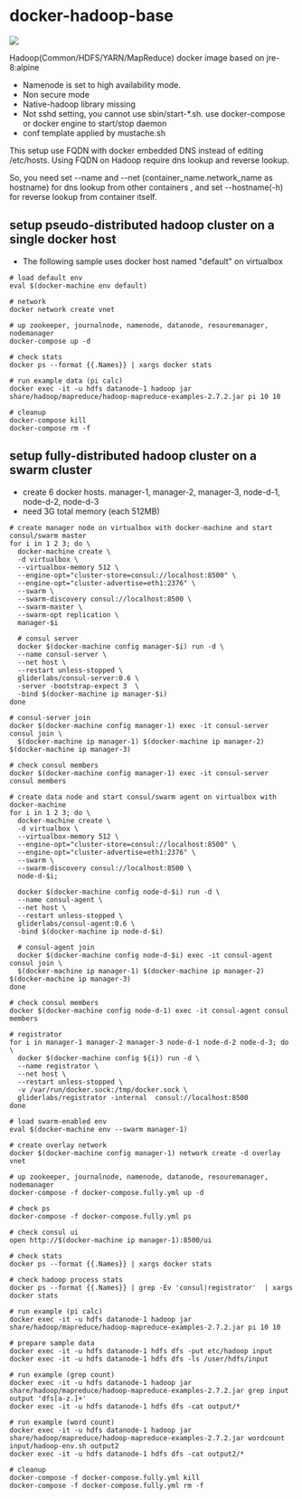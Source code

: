 # docker-hadoop-base

[![](https://imagelayers.io/badge/smizy/hadoop-base:2.7.2-alpine.svg)](https://imagelayers.io/?images=smizy/hadoop-base:2.7.2-alpine 'Get your own badge on imagelayers.io')

Hadoop(Common/HDFS/YARN/MapReduce) docker image based on jre-8:alpine

* Namenode is set to high availability mode.
* Non secure mode
* Native-hadoop library missing
* Not sshd setting, you cannot use sbin/start-*.sh. use docker-compose or docker engine to start/stop daemon 
* conf template applied by mustache.sh

This setup use FQDN with docker embedded DNS instead of editing /etc/hosts. 
Using FQDN on Hadoop require dns lookup and reverse lookup. 

So, you need set --name and --net (container_name.network_name as hostname) for dns lookup from other containers 
, and set --hostname(-h) for reverse lookup from container itself.


## setup pseudo-distributed hadoop cluster on a single docker host  

* The following sample uses docker host named "default" on virtualbox

```
# load default env
eval $(docker-machine env default)

# network 
docker network create vnet

# up zookeeper, journalnode, namenode, datanode, resouremanager, nodemanager
docker-compose up -d

# check stats
docker ps --format {{.Names}} | xargs docker stats

# run example data (pi calc)
docker exec -it -u hdfs datanode-1 hadoop jar share/hadoop/mapreduce/hadoop-mapreduce-examples-2.7.2.jar pi 10 10

# cleanup  
docker-compose kill
docker-compose rm -f

```


## setup fully-distributed hadoop cluster on a swarm cluster 

* create 6 docker hosts. manager-1, manager-2, manager-3, node-d-1, node-d-2, node-d-3
* need 3G total memory (each 512MB)

  
```
# create manager node on virtualbox with docker-machine and start consul/swarm master
for i in 1 2 3; do \
  docker-machine create \
  -d virtualbox \
  --virtualbox-memory 512 \
  --engine-opt="cluster-store=consul://localhost:8500" \
  --engine-opt="cluster-advertise=eth1:2376" \
  --swarm \
  --swarm-discovery consul://localhost:8500 \
  --swarm-master \
  --swarm-opt replication \
  manager-$i 
  
  # consul server 
  docker $(docker-machine config manager-$i) run -d \
  --name consul-server \
  --net host \
  --restart unless-stopped \
  gliderlabs/consul-server:0.6 \
  -server -bootstrap-expect 3  \
  -bind $(docker-machine ip manager-$i) 
done

# consul-server join
docker $(docker-machine config manager-1) exec -it consul-server consul join \
  $(docker-machine ip manager-1) $(docker-machine ip manager-2) $(docker-machine ip manager-3)

# check consul members 
docker $(docker-machine config manager-1) exec -it consul-server consul members

# create data node and start consul/swarm agent on virtualbox with docker-machine
for i in 1 2 3; do \
  docker-machine create \
  -d virtualbox \
  --virtualbox-memory 512 \
  --engine-opt="cluster-store=consul://localhost:8500" \
  --engine-opt="cluster-advertise=eth1:2376" \
  --swarm \
  --swarm-discovery consul://localhost:8500 \
  node-d-$i; 
  
  docker $(docker-machine config node-d-$i) run -d \
  --name consul-agent \
  --net host \
  --restart unless-stopped \
  gliderlabs/consul-agent:0.6 \
  -bind $(docker-machine ip node-d-$i)
  
  # consul-agent join
  docker $(docker-machine config node-d-$i) exec -it consul-agent consul join \
  $(docker-machine ip manager-1) $(docker-machine ip manager-2) $(docker-machine ip manager-3)    
done

# check consul members 
docker $(docker-machine config node-d-1) exec -it consul-agent consul members
 
# registrator
for i in manager-1 manager-2 manager-3 node-d-1 node-d-2 node-d-3; do \
  docker $(docker-machine config ${i}) run -d \
  --name registrator \
  --net host \
  --restart unless-stopped \
  -v /var/run/docker.sock:/tmp/docker.sock \
  gliderlabs/registrator -internal  consul://localhost:8500 
done 

# load swarm-enabled env
eval $(docker-machine env --swarm manager-1)

# create overlay network
docker $(docker-machine config manager-1) network create -d overlay vnet

# up zookeeper, journalnode, namenode, datanode, resouremanager, nodemanager
docker-compose -f docker-compose.fully.yml up -d

# check ps
docker-compose -f docker-compose.fully.yml ps

# check consul ui
open http://$(docker-machine ip manager-1):8500/ui
 
# check stats
docker ps --format {{.Names}} | xargs docker stats

# check hadoop process stats
docker ps --format {{.Names}} | grep -Ev 'consul|registrator'  | xargs docker stats
  
# run example (pi calc)
docker exec -it -u hdfs datanode-1 hadoop jar share/hadoop/mapreduce/hadoop-mapreduce-examples-2.7.2.jar pi 10 10

# prepare sample data
docker exec -it -u hdfs datanode-1 hdfs dfs -put etc/hadoop input
docker exec -it -u hdfs datanode-1 hdfs dfs -ls /user/hdfs/input

# run example (grep count)
docker exec -it -u hdfs datanode-1 hadoop jar share/hadoop/mapreduce/hadoop-mapreduce-examples-2.7.2.jar grep input output 'dfs[a-z.]+'
docker exec -it -u hdfs datanode-1 hdfs dfs -cat output/*

# run example (word count)
docker exec -it -u hdfs datanode-1 hadoop jar share/hadoop/mapreduce/hadoop-mapreduce-examples-2.7.2.jar wordcount input/hadoop-env.sh output2
docker exec -it -u hdfs datanode-1 hdfs dfs -cat output2/*

# cleanup  
docker-compose -f docker-compose.fully.yml kill
docker-compose -f docker-compose.fully.yml rm -f 

```